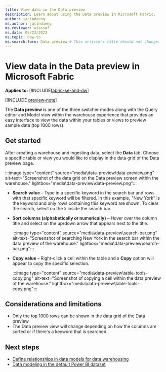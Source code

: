 ```yaml
---
title: View data in the Data preview
description: Learn about using the Data preview in Microsoft Fabric.
author: jacindaeng
ms.author: jacindaeng
ms.reviewer: wiassaf
ms.date: 05/23/2023
ms.topic: how-to
ms.search.form: Data preview # This article's title should not change. If so, contact engineering.
---
```


# View data in the Data preview in Microsoft Fabric

**Applies to:** [!INCLUDE[fabric-se-and-dw](includes/applies-to-version/fabric-se-and-dw.md)]

[!INCLUDE [preview-note](../includes/preview-note.md)]

The **Data preview** is one of the three switcher modes along with the Query editor and Model view within the warehouse experience that provides an easy interface to view the data within your tables or views to preview sample data (top 1000 rows). 

## Get started

After creating a warehouse and ingesting data, select the **Data** tab. Choose a specific table or view you would like to display in the data grid of the Data preview page. 

:::image type="content" source="media\data-preview\data-preview.png" alt-text="Screenshot of the data grid on the Data preview screen within the warehouse." lightbox="media\data-preview\data-preview.png":::

 - **Search value** – Type in a specific keyword in the search bar and rows with that specific keyword will be filtered. In this example, "New York" is the keyword and only rows containing this keyword are shown. To clear the search, select on the `X` inside the search bar. 

 - **Sort columns (alphabetically or numerically)** – Hover over the column title and select on the up/down arrow that appears next to the title. 

    :::image type="content" source="media\data-preview\search-bar.png" alt-text="Screenshot of searching New York in the search bar within the data preview of the warehouse." lightbox="media\data-preview\search-bar.png":::

 - **Copy value** – Right-click a cell within the table and a **Copy** option will appear to copy the specific selection. 

    :::image type="content" source="media\data-preview\table-tools-copy.png" alt-text="Screenshot of copying a cell within the data preview of the warehouse." lightbox="media\data-preview\table-tools-copy.png":::

## Considerations and limitations

 - Only the top 1000 rows can be shown in the data grid of the Data preview. 
 - The Data preview view will change depending on how the columns are sorted or if there's a keyword that is searched. 

## Next steps

 - [Define relationships in data models for data warehousing](data-modeling-defining-relationships.md)
 - [Data modeling in the default Power BI dataset](model-default-power-bi-dataset.md)